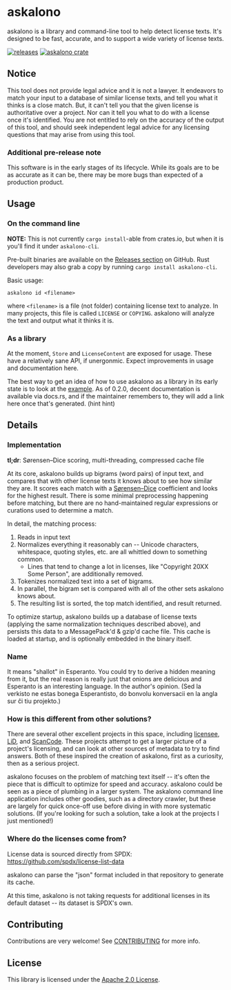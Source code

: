 # askalono

askalono is a library and command-line tool to help detect license texts. It's designed to be fast, accurate, and to support a wide variety of license texts.

[![releases](https://img.shields.io/github/release-date-pre/amzn/askalono.svg)](https://github.com/amzn/askalono/releases)
[![askalono crate](https://img.shields.io/crates/v/askalono.svg)](https://crates.io/crates/askalono)

## Notice

This tool does not provide legal advice and it is not a lawyer. It endeavors to match your input to a database of similar license texts, and tell you what it thinks is a close match. But, it can't tell you that the given license is authoritative over a project. Nor can it tell you what to do with a license once it's identified. You are not entitled to rely on the accuracy of the output of this tool, and should seek independent legal advice for any licensing questions that may arise from using this tool.

### Additional pre-release note

This software is in the early stages of its lifecycle. While its goals are to be as accurate as it can be, there may be more bugs than expected of a production product.

## Usage

### On the command line

**NOTE:** This is not currently `cargo install`-able from crates.io, but when it is you'll find it under `askalono-cli`.

Pre-built binaries are available on the [Releases section](https://github.com/amzn/askalono/releases) on GitHub. Rust developers may also grab a copy by running `cargo install askalono-cli`.

Basic usage:

    askalono id <filename>

where `<filename>` is a file (not folder) containing license text to analyze. In many projects, this file is called `LICENSE` or `COPYING`. askalono will analyze the text and output what it thinks it is.

### As a library

At the moment, `Store` and `LicenseContent` are exposed for usage. These have a relatively sane API, if unergonmic. Expect improvements in usage and documentation here.

The best way to get an idea of how to use askalono as a library in its early state is to look at the [example](./examples/basic.rs). As of 0.2.0, decent documentation is available via docs.rs, and if the maintainer remembers to, they will add a link here once that's generated. (hint hint)

## Details

### Implementation

**tl;dr**: Sørensen–Dice scoring, multi-threading, compressed cache file

At its core, askalono builds up bigrams (word pairs) of input text, and compares that with other license texts it knows about to see how similar they are. It scores each match with a [Sørensen–Dice](https://en.wikipedia.org/wiki/S%C3%B8rensen%E2%80%93Dice_coefficient) coefficient and looks for the highest result. There is some minimal preprocessing happening before matching, but there are no hand-maintained regular expressions or curations used to determine a match.

In detail, the matching process:

1. Reads in input text
1. Normalizes everything it reasonably can -- Unicode characters, whitespace, quoting styles, etc. are all whittled down to something common.
    * Lines that tend to change a lot in licenses, like "Copyright 20XX Some Person", are additionally removed.
1. Tokenizes normalized text into a set of bigrams.
1. In parallel, the bigram set is compared with all of the other sets askalono knows about.
1. The resulting list is sorted, the top match identified, and result returned.

To optimize startup, askalono builds up a database of license texts (applying the same normalization techniques described above), and persists this data to a MessagePack'd & gzip'd cache file. This cache is loaded at startup, and is optionally embedded in the binary itself.

### Name

It means "shallot" in Esperanto. You could try to derive a hidden meaning from it, but the real reason is really just that onions are delicious and Esperanto is an interesting language. In the author's opinion. (Sed la verkisto ne estas bonega Esperantisto, do bonvolu konversacii en la angla sur ĉi tiu projekto.)

### How is this different from other solutions?

There are several other excellent projects in this space, including [licensee](https://github.com/benbalter/licensee), [LiD](https://source.codeaurora.org/external/qostg/lid/), and [ScanCode](https://github.com/nexB/scancode-toolkit). These projects attempt to get a larger picture of a project's licensing, and can look at other sources of metadata to try to find answers. Both of these inspired the creation of askalono, first as a curiosity, then as a serious project.

askalono focuses on the problem of matching text itself -- it's often the piece that is difficult to optimize for speed and accuracy. askalono could be seen as a piece of plumbing in a larger system. The askalono command line application includes other goodies, such as a directory crawler, but these are largely for quick once-off use before diving in with more systematic solutions. (If you're looking for such a solution, take a look at the projects I just mentioned!)

### Where do the licenses come from?

License data is sourced directly from SPDX: https://github.com/spdx/license-list-data

askalono can parse the "json" format included in that repository to generate its cache.

At this time, askalono is not taking requests for additional licenses in its default dataset -- its dataset is SPDX's own.

## Contributing

Contributions are very welcome! See [CONTRIBUTING](CONTRIBUTING.md) for more info.

## License

This library is licensed under the [Apache 2.0 License](LICENSE).
